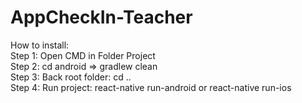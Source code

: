 # AppCheckIn-Teacher
How to install:<br />
 Step 1: Open CMD in Folder Project <br />
 Step 2: cd android => gradlew clean <br />
 Step 3: Back root folder: cd .. <br />
 Step 4: Run project: react-native run-android or react-native run-ios
